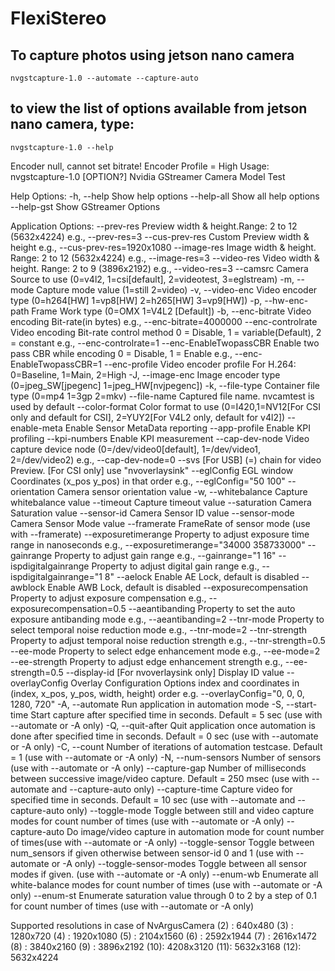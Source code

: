 # FlexiStereo

## To capture photos using jetson nano camera
```
nvgstcapture-1.0 --automate --capture-auto
```


## to view the list of options available from jetson nano camera, type:
```
nvgstcapture-1.0 --help
```

Encoder null, cannot set bitrate!
Encoder Profile = High
Usage:
  nvgstcapture-1.0 [OPTION?] Nvidia GStreamer Camera Model Test

Help Options:
  -h, --help                        Show help options
  --help-all                        Show all help options
  --help-gst                        Show GStreamer Options

Application Options:
  --prev-res                        Preview width & height.Range: 2 to 12 (5632x4224) e.g., --prev-res=3
  --cus-prev-res                    Custom Preview width & height e.g., --cus-prev-res=1920x1080
  --image-res                       Image width & height. Range: 2 to 12 (5632x4224) e.g., --image-res=3
  --video-res                       Video width & height. Range: 2 to 9 (3896x2192) e.g., --video-res=3
  --camsrc                          Camera Source to use (0=v4l2, 1=csi[default], 2=videotest, 3=eglstream)
  -m, --mode                        Capture mode value (1=still 2=video)
  -v, --video-enc                   Video encoder type (0=h264[HW] 1=vp8[HW] 2=h265[HW] 3=vp9[HW])
  -p, --hw-enc-path                 Frame Work type (0=OMX 1=V4L2 [Default])
  -b, --enc-bitrate                 Video encoding Bit-rate(in bytes) e.g., --enc-bitrate=4000000
  --enc-controlrate                 Video encoding Bit-rate control method 0 = Disable, 1 = variable(Default), 2 = constant e.g., --enc-controlrate=1
  --enc-EnableTwopassCBR            Enable two pass CBR while encoding 0 = Disable, 1 = Enable e.g., --enc-EnableTwopassCBR=1
  --enc-profile                     Video encoder profile For H.264: 0=Baseline, 1=Main, 2=High
  -J, --image-enc                   Image encoder type (0=jpeg_SW[jpegenc] 1=jpeg_HW[nvjpegenc])
  -k, --file-type                   Container file type (0=mp4 1=3gp 2=mkv)
  --file-name                       Captured file name. nvcamtest is used by default
  --color-format                    Color format to use (0=I420,1=NV12[For CSI only and default for CSI], 2=YUY2[For V4L2 only, default for v4l2])
  --enable-meta                     Enable Sensor MetaData reporting
  --app-profile                     Enable KPI profiling
  --kpi-numbers                     Enable KPI measurement
  --cap-dev-node                    Video capture device node (0=/dev/video0[default], 1=/dev/video1, 2=/dev/video2) e.g., --cap-dev-node=0
  --svs                             [For USB] (=) chain for video Preview. [For CSI only] use "nvoverlaysink"
  --eglConfig                       EGL window Coordinates (x_pos y_pos) in that order  e.g., --eglConfig="50 100"
  --orientation                     Camera sensor orientation value
  -w, --whitebalance                Capture whitebalance value
  --timeout                         Capture timeout value
  --saturation                      Camera Saturation value
  --sensor-id                       Camera Sensor ID value
  --sensor-mode                     Camera Sensor Mode value
  --framerate                       FrameRate of sensor mode (use with --framerate)
  --exposuretimerange               Property to adjust exposure time range in nanoseconds e.g., --exposuretimerange="34000 358733000"
  --gainrange                       Property to adjust gain range e.g., --gainrange="1 16"
  --ispdigitalgainrange             Property to adjust digital gain range e.g., --ispdigitalgainrange="1 8"
  --aelock                          Enable AE Lock, default is disabled
  --awblock                         Enable AWB Lock, default is disabled
  --exposurecompensation            Property to adjust exposure compensation e.g., --exposurecompensation=0.5
  --aeantibanding                   Property to set the auto exposure antibanding mode e.g., --aeantibanding=2
  --tnr-mode                        Property to select temporal noise reduction mode e.g., --tnr-mode=2
  --tnr-strength                    Property to adjust temporal noise reduction strength e.g., --tnr-strength=0.5
  --ee-mode                         Property to select edge enhancement mode e.g., --ee-mode=2
  --ee-strength                     Property to adjust edge enhancement strength e.g., --ee-strength=0.5
  --display-id                      [For nvoverlaysink only] Display ID value
  --overlayConfig                   Overlay Configuration Options index and coordinates in (index, x_pos, y_pos, width, height) order  e.g. --overlayConfig="0, 0, 0, 1280, 720"
  -A, --automate                    Run application in automation mode
  -S, --start-time                  Start capture after specified time in seconds. Default = 5 sec (use with --automate or -A only)
  -Q, --quit-after                  Quit application once automation is done after specified time in seconds. Default = 0 sec (use with --automate or -A only)
  -C, --count                       Number of iterations of automation testcase. Default = 1 (use with --automate or -A only)
  -N, --num-sensors                 Number of sensors  (use with --automate or -A only)
  --capture-gap                     Number of milliseconds between successive image/video capture. Default = 250 msec (use with --automate and --capture-auto only)
  --capture-time                    Capture video for specified time in seconds. Default = 10 sec (use with --automate and --capture-auto only)
  --toggle-mode                     Toggle between still and video capture modes for count number of times (use with --automate or -A only)
  --capture-auto                    Do image/video capture in automation mode for count number of times(use with --automate or -A only)
  --toggle-sensor                   Toggle between num_sensors if given otherwise between sensor-id 0 and 1 (use with --automate or -A only)
  --toggle-sensor-modes             Toggle between all sensor modes if given. (use with --automate or -A only)
  --enum-wb                         Enumerate all white-balance modes for count number of times (use with --automate or -A only)
  --enum-st                         Enumerate saturation value through 0 to 2 by a step of 0.1 for count number of times (use with --automate or -A only)

Supported resolutions in case of NvArgusCamera
  (2) : 640x480
  (3) : 1280x720
  (4) : 1920x1080
  (5) : 2104x1560
  (6) : 2592x1944
  (7) : 2616x1472
  (8) : 3840x2160
  (9) : 3896x2192
  (10): 4208x3120
  (11): 5632x3168
  (12): 5632x4224

